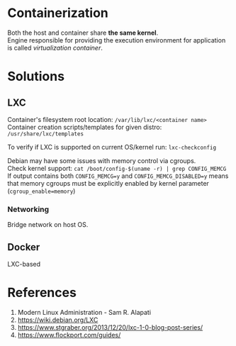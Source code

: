 # Containerization
Both the host and container share **the same kernel**.  
Engine responsible for providing the execution environment for application is called _virtualization container_. 

# Solutions
## LXC
Container's filesystem root location: `/var/lib/lxc/<container name>`  
Container creation scripts/templates for given distro: `/usr/share/lxc/templates`

To verify if LXC is supported on current OS/kernel run: `lxc-checkconfig`

Debian may have some issues with memory control via cgroups.  
Check kernel support: `cat /boot/config-$(uname -r) | grep CONFIG_MEMCG`  
If output contains both `CONFIG_MEMCG=y` and `CONFIG_MEMCG_DISABLED=y` means that memory cgroups must be explicitly enabled by kernel parameter (`cgroup_enable=memory`)

### Networking
Bridge network on host OS.

## Docker
LXC-based

# References
 1. Modern Linux Administration - Sam R. Alapati
 2. https://wiki.debian.org/LXC
 3. https://www.stgraber.org/2013/12/20/lxc-1-0-blog-post-series/
 4. https://www.flockport.com/guides/